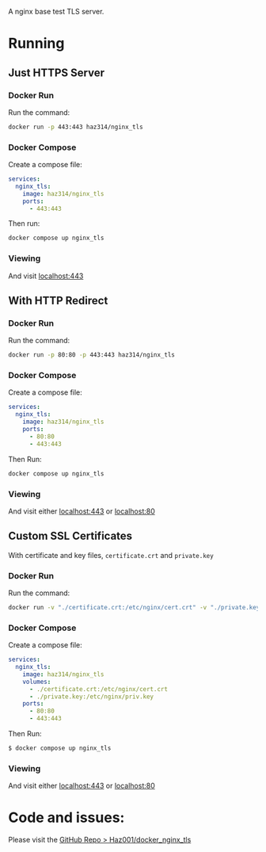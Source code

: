 A nginx base test TLS server.

# Running
## Just HTTPS Server
### Docker Run
Run the command:
```bash
docker run -p 443:443 haz314/nginx_tls
```
### Docker Compose
Create a compose file:
```yaml
services:
  nginx_tls:
    image: haz314/nginx_tls
    ports:
      - 443:443
```
Then run:
```bash
docker compose up nginx_tls
```
### Viewing
And visit [localhost:443](https://localhost/)

## With HTTP Redirect
### Docker Run
Run the command:
```bash
docker run -p 80:80 -p 443:443 haz314/nginx_tls
```
### Docker Compose
Create a compose file:
```yaml
services:
  nginx_tls:
    image: haz314/nginx_tls
    ports:
      - 80:80
      - 443:443
```
Then Run:
```bash
docker compose up nginx_tls
```
### Viewing
And visit either [localhost:443](https://localhost/) or [localhost:80](http://localhost/)

## Custom SSL Certificates
With certificate and key files, `certificate.crt` and `private.key`
### Docker Run
Run the command:
```bash
docker run -v "./certificate.crt:/etc/nginx/cert.crt" -v "./private.key:/etc/nginx/priv.key" -p 80:80 -p 443:443 haz314/nginx_tls
```
### Docker Compose
Create a compose file:
```yaml
services:
  nginx_tls:
    image: haz314/nginx_tls
    volumes:
      - ./certificate.crt:/etc/nginx/cert.crt
      - ./private.key:/etc/nginx/priv.key
    ports:
      - 80:80
      - 443:443
```
Then Run:
```bash
$ docker compose up nginx_tls
```
### Viewing
And visit either [localhost:443](https://localhost/) or [localhost:80](http://localhost/)

# Code and issues:
Please visit the [GitHub Repo > Haz001/docker_nginx_tls](https://github.com/Haz001/docker_nginx_tls)
